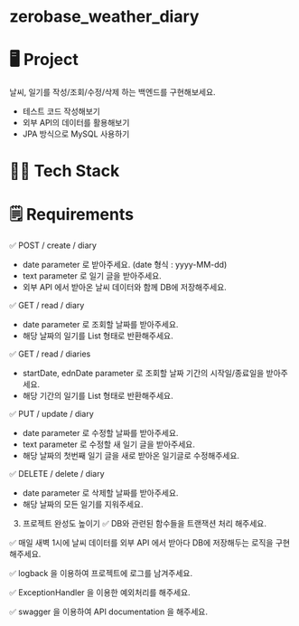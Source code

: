 # zerobase_weather_diary

# 🖥️ Project
날씨, 일기를 작성/조회/수정/삭제 하는 백엔드를 구현해보세요.

- 테스트 코드 작성해보기
- 외부 API의 데이터를 활용해보기
- JPA 방식으로 MySQL 사용하기

# 👩‍💻 Tech Stack

# 🗒️ Requirements
✅ POST / create / diary
- date parameter 로 받아주세요. (date 형식 : yyyy-MM-dd)
- text parameter 로 일기 글을 받아주세요.
- 외부 API 에서 받아온 날씨 데이터와 함께 DB에 저장해주세요.

✅ GET / read / diary
- date parameter 로 조회할 날짜를 받아주세요.
- 해당 날짜의 일기를 List 형태로 반환해주세요.

✅ GET / read / diaries
- startDate, ednDate parameter 로 조회할 날짜 기간의 시작일/종료일을 받아주세요.
- 해당 기간의 일기를 List 형태로 반환해주세요.

✅ PUT / update / diary
- date parameter 로 수정할 날짜를 받아주세요.
- text parameter 로 수정할 새 일기 글을 받아주세요.
- 해당 날짜의 첫번째 일기 글을 새로 받아온 일기글로 수정해주세요.

✅ DELETE / delete / diary
- date parameter 로 삭제할 날짜를 받아주세요.
- 해당 날짜의 모든 일기를 지워주세요.


3. 프로젝트 완성도 높이기
✅ DB와 관련된 함수들을 트랜잭션 처리 해주세요.

✅ 매일 새벽 1시에 날씨 데이터를 외부 API 에서 받아다 DB에 저장해두는 로직을 구현해주세요.

✅ logback 을 이용하여 프로젝트에 로그를 남겨주세요.

✅ ExceptionHandler 을 이용한 예외처리를 해주세요.

✅ swagger 을 이용하여 API documentation 을 해주세요.
